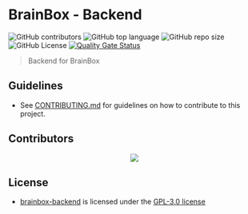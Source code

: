 # BrainBox - Backend

![GitHub contributors](https://img.shields.io/github/contributors/lzaycoe/brainbox-backend)
![GitHub top language](https://img.shields.io/github/languages/top/lzaycoe/brainbox-backend)
![GitHub repo size](https://img.shields.io/github/repo-size/lzaycoe/brainbox-backend)
![GitHub License](https://img.shields.io/github/license/lzaycoe/brainbox-backend)
[![Quality Gate Status](https://sonarcloud.io/api/project_badges/measure?project=lzaycoe_brainbox-backend&metric=alert_status)](https://sonarcloud.io/summary/new_code?id=lzaycoe_brainbox-backend)

> Backend for BrainBox

## Guidelines

- See [CONTRIBUTING.md](CONTRIBUTING.md) for guidelines on how to contribute to this project.

## Contributors

<div align="center">
  <a href="https://github.com/lzaycoe/brainbox-backend/graphs/contributors">
    <img src="https://contrib.rocks/image?repo=lzaycoe/brainbox-backend" />
  </a>
</div>

## License

- [brainbox-backend](https://github.com/lzaycoe/brainbox-backend) is licensed under the [GPL-3.0 license](LICENSE)
